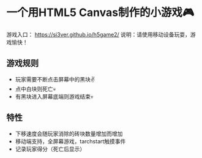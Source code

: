 # 一个用HTML5 Canvas制作的小游戏🎮

游戏入口： https://si3ver.github.io/h5game2/
说明：请使用移动设备玩耍，游戏愉快！

## 游戏规则

+ 玩家需要不断点击屏幕中的黑块✌️
+ 点中白块则死亡💀
+ 有黑块进入屏幕底端则游戏结束💀

## 特性

+ 下移速度会随玩家消除的砖块数量增加而增加
+ 移动端支持，全屏幕游戏，tarchstart触摸事件
+ 记录玩家得分（死亡后显示）
